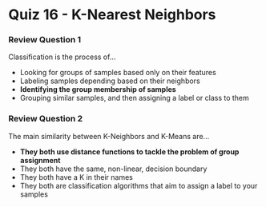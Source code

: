 # Quiz 16 - K-Nearest Neighbors

### Review Question 1

Classification is the process of...

- Looking for groups of samples based only on their features
- Labeling samples depending based on their neighbors
- **Identifying the group membership of samples**
- Grouping similar samples, and then assigning a label or class to them

### Review Question 2

The main similarity between K-Neighbors and K-Means are...

- **They both use distance functions to tackle the problem of group assignment**
- They both have the same, non-linear, decision boundary
- They both have a K in their names
- They both are classification algorithms that aim to assign a label to your samples